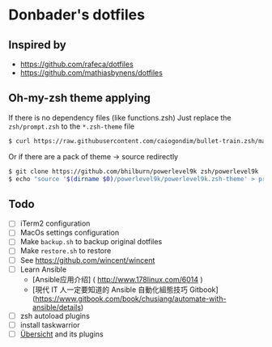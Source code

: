 # Donbader's dotfiles

## Inspired by
- https://github.com/rafeca/dotfiles
- https://github.com/mathiasbynens/dotfiles  


## Oh-my-zsh theme applying
If there is no dependency files (like functions.zsh)
Just replace the `zsh/prompt.zsh` to the `*.zsh-theme` file
```bash
$ curl https://raw.githubusercontent.com/caiogondim/bullet-train.zsh/master/bullet-train.zsh-theme > zsh/prompt.zsh
```

Or if there are a pack of theme -> source redirectly
```bash
$ git clone https://github.com/bhilburn/powerlevel9k zsh/powerlevel9k
$ echo "source '$(dirname $0)/powerlevel9k/powerlevel9k.zsh-theme' > prompt.zsh
```

## Todo
- [ ] iTerm2 configuration
- [ ] MacOs settings configuration
- [ ] Make `backup.sh` to backup original dotfiles
- [ ] Make `restore.sh` to restore
- [ ] See https://github.com/wincent/wincent
- [ ] Learn Ansible
    - [Ansible应用介绍] ( http://www.178linux.com/6014 )
    - [現代 IT 人一定要知道的 Ansible 自動化組態技巧 Gitbook] (https://www.gitbook.com/book/chusiang/automate-with-ansible/details)
- [ ] zsh autoload plugins
- [ ] install taskwarrior
- [ ] [Übersicht](http://tracesof.net/uebersicht/) and its plugins
